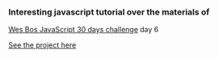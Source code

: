 ### Interesting javascript tutorial over the materials of 
[Wes Bos JavaScript 30 days challenge](https://www.youtube.com/watch?v=HB1ZC7czKRs&list=PLu8EoSxDXHP6CGK4YVJhL_VWetA865GOH&index=6) 
day 6

[See the project here](https://hacking-nassa-with-html.github.io/6_JavaScript_30_days_challenge)